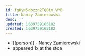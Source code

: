 ```yaml
---
id: fgUyN5dozzn2TQ0im_VYB
title: Nancy Zamierowski
desc: ''
updated: 1639759165182
created: 1639759165182
---
```



- [[person]] - Nancy Zamierowski
- appeared 1x at the stoa
